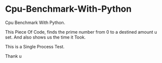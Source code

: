 # Cpu-Benchmark-With-Python
Cpu Benchmark With Python.

This Piece Of Code, finds the prime number from 0 to a destined amount u set.
And also shows us the time it Took.

This is a Single Process Test.

Thank u
